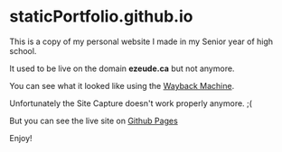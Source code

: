 # staticPortfolio.github.io

This is a copy of my personal website I made in my Senior year of high school.

It used to be live on the domain **ezeude.ca** but not anymore.

You can see what it looked like using the [Wayback Machine](https://web.archive.org/web/20220203153008/http://ezeude.ca/).

Unfortunately the Site Capture doesn't work properly anymore. ;(

But you can see the live site on [Github Pages](https://dezeude.github.io/staticPortfolio.github.io/)

Enjoy!
